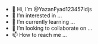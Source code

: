 - 👋 Hi, I’m @YazanFyad123457idjs
- 👀 I’m interested in ...
- 🌱 I’m currently learning ...
- 💞️ I’m looking to collaborate on ...
- 📫 How to reach me ...

<!---
YazanFyad123457idjs/YazanFyad123457idjs is a ✨ special ✨ repository because its `README.md` (this file) appears on your GitHub profile.
You can click the Preview link to take a look at your changes.
--->
